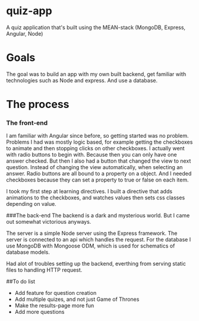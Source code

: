 # quiz-app
A quiz application that's built using the MEAN-stack (MongoDB, Express, Angular, Node)

# Goals

The goal was to build an app with my own built backend, get familiar with technologies such as Node and express. And use a database.

# The process

### The front-end
I am familiar with Angular since before, so getting started was no problem. Problems I had was mostly logic based, for example getting the checkboxes to animate and then stopping clicks on other checkboxes. I actually went with radio buttons to begin with. Because then you can only have one answer checked. But then I also had a button that changed the view to next question. Instead of changing the view automatically, when selecting an answer.
Radio buttons are all bound to a property on a object. And I needed checkboxes because they can set a property to true or false on each item.

I took my first step at learning directives. I built a directive that adds animations to the checkboxes, and watches values then sets css classes depending on value. 

###The back-end
The backend is a dark and mysterious world. But I came out somewhat victorious anyways.

The server is a simple Node server using the Express framework. The server is connected to an api which handles the request.
For the database I use MongoDB with Mongoose ODM, which is used for schematics of database models.

Had alot of troubles setting up the backend, everthing from serving static files to handling HTTP request.

##To do list

* Add feature for question creation
* Add multiple quizes, and not just Game of Thrones
* Make the results-page more fun
* Add more questions 
